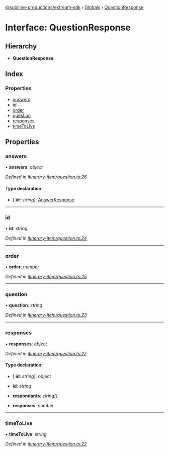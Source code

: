 [@sublime-productions/extream-sdk](../README.md) › [Globals](../globals.md) › [QuestionResponse](questionresponse.md)

# Interface: QuestionResponse

## Hierarchy

* **QuestionResponse**

## Index

### Properties

* [answers](questionresponse.md#answers)
* [id](questionresponse.md#id)
* [order](questionresponse.md#order)
* [question](questionresponse.md#question)
* [responses](questionresponse.md#responses)
* [timeToLive](questionresponse.md#timetolive)

## Properties

###  answers

• **answers**: *object*

*Defined in [itinerary-item/question.ts:26](https://github.com/Extream-SaaS/ex-sdk/blob/3fde2c4/src/itinerary-item/question.ts#L26)*

#### Type declaration:

* \[ **id**: *string*\]: [AnswerResponse](answerresponse.md)

___

###  id

• **id**: *string*

*Defined in [itinerary-item/question.ts:24](https://github.com/Extream-SaaS/ex-sdk/blob/3fde2c4/src/itinerary-item/question.ts#L24)*

___

###  order

• **order**: *number*

*Defined in [itinerary-item/question.ts:25](https://github.com/Extream-SaaS/ex-sdk/blob/3fde2c4/src/itinerary-item/question.ts#L25)*

___

###  question

• **question**: *string*

*Defined in [itinerary-item/question.ts:23](https://github.com/Extream-SaaS/ex-sdk/blob/3fde2c4/src/itinerary-item/question.ts#L23)*

___

###  responses

• **responses**: *object*

*Defined in [itinerary-item/question.ts:27](https://github.com/Extream-SaaS/ex-sdk/blob/3fde2c4/src/itinerary-item/question.ts#L27)*

#### Type declaration:

* \[ **id**: *string*\]: object

* **id**: *string*

* **respondants**: *string[]*

* **responses**: *number*

___

###  timeToLive

• **timeToLive**: *string*

*Defined in [itinerary-item/question.ts:22](https://github.com/Extream-SaaS/ex-sdk/blob/3fde2c4/src/itinerary-item/question.ts#L22)*
